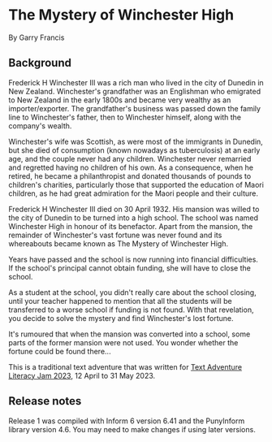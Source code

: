 # The Mystery of Winchester High
By Garry Francis
## Background
Frederick H Winchester III was a rich man who lived in the city of Dunedin in New Zealand. Winchester's grandfather was an Englishman who emigrated to New Zealand in the early 1800s and became very wealthy as an importer/exporter. The grandfather's business was passed down the family line to Winchester's father, then to Winchester himself, along with the company's wealth.

Winchester's wife was Scottish, as were most of the immigrants in Dunedin, but she died of consumption (known nowadays as tuberculosis) at an early age, and the couple never had any children. Winchester never remarried and regretted having no children of his own. As a consequence, when he retired, he became a philanthropist and donated thousands of pounds to children's charities, particularly those that supported the education of Maori children, as he had great admiration for the Maori people and their culture.

Frederick H Winchester III died on 30 April 1932. His mansion was willed to the city of Dunedin to be turned into a high school. The school was named Winchester High in honour of its benefactor. Apart from the mansion, the remainder of Winchester's vast fortune was never found and its whereabouts became known as The Mystery of Winchester High.

Years have passed and the school is now running into financial difficulties. If the school's principal cannot obtain funding, she will have to close the school.

As a student at the school, you didn't really care about the school closing, until your teacher happened to mention that all the students will be transferred to a worse school if funding is not found. With that revelation, you decide to solve the mystery and find Winchester's lost fortune.

It's rumoured that when the mansion was converted into a school, some parts of the former mansion were not used. You wonder whether the fortune could be found there...

This is a traditional text adventure that was written for [Text Adventure Literacy Jam 2023](https://itch.io/jam/talp2023), 12 April to 31 May 2023.

## Release notes
Release 1 was compiled with Inform 6 version 6.41 and the PunyInform library version 4.6. You may need to make changes if using later versions.
